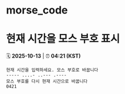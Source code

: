 # morse_code
# 현재 시간을 모스 부호 표시
<!-- MORSE_TIME_START -->
🗓️ **2025-10-13** | ⏰ **04:21 (KST)**

```
현재 시간을 입력하세요. 모스 부호로 바꿉니다
----- ....- ..--- .----
모스 부호를 다시 현재 시간으로 바꿉니다
0421
```
<!-- MORSE_TIME_END -->

